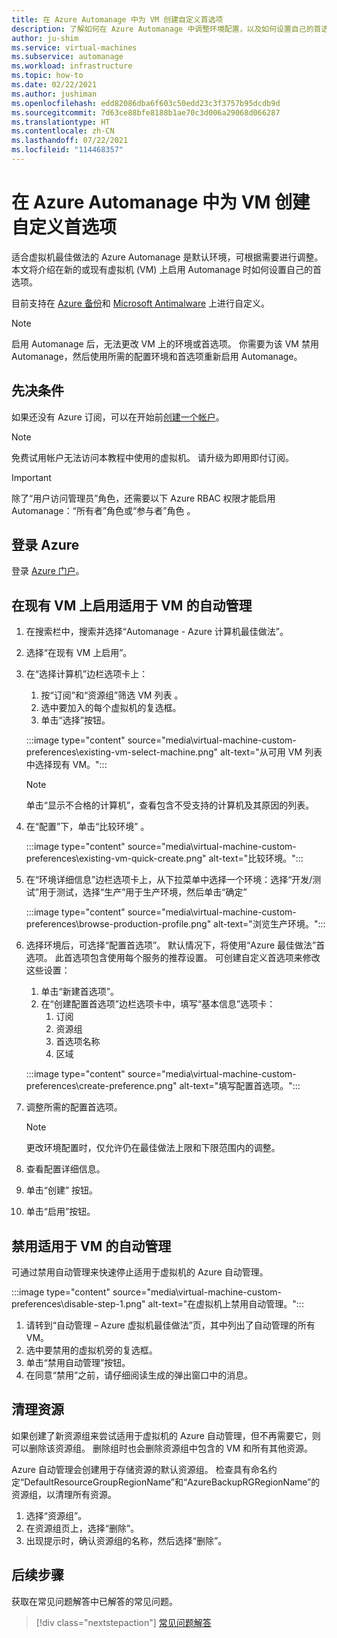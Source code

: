 ```yaml
---
title: 在 Azure Automanage 中为 VM 创建自定义首选项
description: 了解如何在 Azure Automanage 中调整环境配置，以及如何设置自己的首选项。
author: ju-shim
ms.service: virtual-machines
ms.subservice: automanage
ms.workload: infrastructure
ms.topic: how-to
ms.date: 02/22/2021
ms.author: jushiman
ms.openlocfilehash: edd82086dba6f603c50edd23c3f3757b95dcdb9d
ms.sourcegitcommit: 7d63ce88bfe8188b1ae70c3d006a29068d066287
ms.translationtype: HT
ms.contentlocale: zh-CN
ms.lasthandoff: 07/22/2021
ms.locfileid: "114468357"
---
```

# <a name="create-a-custom-preference-in-azure-automanage-for-vms"></a>在 Azure Automanage 中为 VM 创建自定义首选项

适合虚拟机最佳做法的 Azure Automanage 是默认环境，可根据需要进行调整。 本文将介绍在新的或现有虚拟机 (VM) 上启用 Automanage 时如何设置自己的首选项。

目前支持在 [Azure 备份](..\backup\backup-azure-arm-vms-prepare.md#create-a-custom-policy)和 [Microsoft Antimalware](../security/fundamentals/antimalware.md#default-and-custom-antimalware-configuration) 上进行自定义。


> [!NOTE]
> 启用 Automanage 后，无法更改 VM 上的环境或首选项。 你需要为该 VM 禁用 Automanage，然后使用所需的配置环境和首选项重新启用 Automanage。


## <a name="prerequisites"></a>先决条件

如果还没有 Azure 订阅，可以在开始前[创建一个帐户](https://azure.microsoft.com/pricing/purchase-options/pay-as-you-go/)。

> [!NOTE]
> 免费试用帐户无法访问本教程中使用的虚拟机。 请升级为即用即付订阅。

> [!IMPORTANT]
> 除了“用户访问管理员”角色，还需要以下 Azure RBAC 权限才能启用 Automanage：“所有者”角色或“参与者”角色  。


## <a name="sign-in-to-azure"></a>登录 Azure

登录 [Azure 门户](https://portal.azure.com/)。


## <a name="enable-automanage-for-vms-on-an-existing-vm"></a>在现有 VM 上启用适用于 VM 的自动管理

1. 在搜索栏中，搜索并选择“Automanage - Azure 计算机最佳做法”。

2. 选择“在现有 VM 上启用”。

3. 在“选择计算机”边栏选项卡上：
    1. 按“订阅”和“资源组”筛选 VM 列表 。
    1. 选中要加入的每个虚拟机的复选框。
    1. 单击“选择”按钮。

    :::image type="content" source="media\virtual-machine-custom-preferences\existing-vm-select-machine.png" alt-text="从可用 VM 列表中选择现有 VM。":::

    > [!NOTE]
    > 单击“显示不合格的计算机”，查看包含不受支持的计算机及其原因的列表。 

4. 在“配置”下，单击“比较环境” 。

    :::image type="content" source="media\virtual-machine-custom-preferences\existing-vm-quick-create.png" alt-text="比较环境。":::

5. 在“环境详细信息”边栏选项卡上，从下拉菜单中选择一个环境：选择“开发/测试”用于测试，选择“生产”用于生产环境，然后单击“确定” 

    :::image type="content" source="media\virtual-machine-custom-preferences\browse-production-profile.png" alt-text="浏览生产环境。":::

6. 选择环境后，可选择“配置首选项”。 默认情况下，将使用“Azure 最佳做法”首选项。 此首选项包含使用每个服务的推荐设置。 可创建自定义首选项来修改这些设置： 
    1. 单击“新建首选项”。
    1. 在“创建配置首选项”边栏选项卡中，填写“基本信息”选项卡：
        1. 订阅
        1. 资源组
        1. 首选项名称
        1. 区域

    :::image type="content" source="media\virtual-machine-custom-preferences\create-preference.png" alt-text="填写配置首选项。":::

7. 调整所需的配置首选项。
        
    > [!NOTE]
    > 更改环境配置时，仅允许仍在最佳做法上限和下限范围内的调整。

8. 查看配置详细信息。
9. 单击“创建”  按钮。

10. 单击“启用”按钮。


## <a name="disable-automanage-for-vms"></a>禁用适用于 VM 的自动管理

可通过禁用自动管理来快速停止适用于虚拟机的 Azure 自动管理。

:::image type="content" source="media\virtual-machine-custom-preferences\disable-step-1.png" alt-text="在虚拟机上禁用自动管理。":::

1. 请转到“自动管理 – Azure 虚拟机最佳做法”页，其中列出了自动管理的所有 VM。
1. 选中要禁用的虚拟机旁的复选框。
1. 单击“禁用自动管理”按钮。
1. 在同意“禁用”之前，请仔细阅读生成的弹出窗口中的消息。


## <a name="clean-up-resources"></a>清理资源

如果创建了新资源组来尝试适用于虚拟机的 Azure 自动管理，但不再需要它，则可以删除该资源组。 删除组时也会删除资源组中包含的 VM 和所有其他资源。

Azure 自动管理会创建用于存储资源的默认资源组。 检查具有命名约定“DefaultResourceGroupRegionName”和“AzureBackupRGRegionName”的资源组，以清理所有资源。

1. 选择“资源组”。
1. 在资源组页上，选择“删除”。
1. 出现提示时，确认资源组的名称，然后选择“删除”。


## <a name="next-steps"></a>后续步骤 

获取在常见问题解答中已解答的常见问题。 

> [!div class="nextstepaction"]
> [常见问题解答](faq.yml)